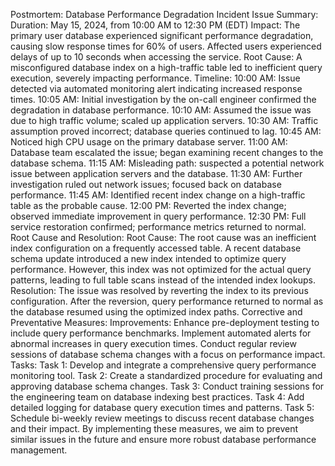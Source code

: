 Postmortem: Database Performance Degradation Incident
Issue Summary:
	Duration: May 15, 2024, from 10:00 AM to 12:30 PM (EDT)
	Impact: The primary user database experienced significant performance degradation, causing slow response times for 60% of users. Affected users experienced delays of up to 10 seconds when accessing the service.
	Root Cause: A misconfigured database index on a high-traffic table led to inefficient query execution, severely impacting performance.
Timeline:
	10:00 AM: Issue detected via automated monitoring alert indicating increased response times.
	10:05 AM: Initial investigation by the on-call engineer confirmed the degradation in database performance.
	10:10 AM: Assumed the issue was due to high traffic volume; scaled up application servers.
	10:30 AM: Traffic assumption proved incorrect; database queries continued to lag.
	10:45 AM: Noticed high CPU usage on the primary database server.
	11:00 AM: Database team escalated the issue; began examining recent changes to the database schema.
	11:15 AM: Misleading path: suspected a potential network issue between application servers and the database.
	11:30 AM: Further investigation ruled out network issues; focused back on database performance.
	11:45 AM: Identified recent index change on a high-traffic table as the probable cause.
	12:00 PM: Reverted the index change; observed immediate improvement in query performance.
	12:30 PM: Full service restoration confirmed; performance metrics returned to normal.
Root Cause and Resolution:
	Root Cause: The root cause was an inefficient index configuration on a frequently accessed table. A recent database schema update introduced a new index intended to optimize query performance. However, this index was not optimized for the actual query patterns, leading to full table scans instead of the intended index lookups.
	Resolution: The issue was resolved by reverting the index to its previous configuration. After the reversion, query performance returned to normal as the database resumed using the optimized index paths.
Corrective and Preventative Measures:
Improvements:
	Enhance pre-deployment testing to include query performance benchmarks.
	Implement automated alerts for abnormal increases in query execution times.
	Conduct regular review sessions of database schema changes with a focus on performance impact.
Tasks:
	Task 1: Develop and integrate a comprehensive query performance monitoring tool.
	Task 2: Create a standardized procedure for evaluating and approving database schema changes.
	Task 3: Conduct training sessions for the engineering team on database indexing best practices.
	Task 4: Add detailed logging for database query execution times and patterns.
	Task 5: Schedule bi-weekly review meetings to discuss recent database changes and their impact.
By implementing these measures, we aim to prevent similar issues in the future and ensure more robust database performance management.
